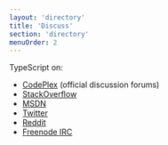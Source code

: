 ```yaml
---
layout: 'directory'
title: 'Discuss'
section: 'directory'
menuOrder: 2
---
```


TypeScript on:

* [CodePlex](http://typescript.codeplex.com/discussions) (official discussion forums)
* [StackOverflow](http://stackoverflow.com/questions/tagged/typescript)
* [MSDN](http://blogs.msdn.com/b/typescript/)
* [Twitter](https://twitter.com/search?q=%23typescript)
* [Reddit](http://www.reddit.com/r/typescriptt)
* [Freenode IRC](irc://irc.freenode.net/#typescript)

